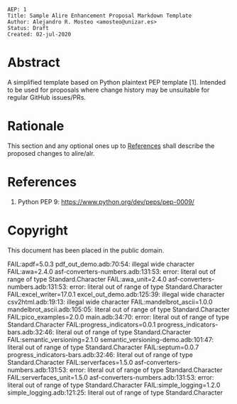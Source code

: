     AEP: 1
    Title: Sample Alire Enhancement Proposal Markdown Template
    Author: Alejandro R. Mosteo <amosteo@unizar.es>
    Status: Draft
    Created: 02-jul-2020

Abstract
========

A simplified template based on Python plaintext PEP template [1]. Intended to
be used for proposals where change history may be unsuitable for regular GitHub
issues/PRs.

Rationale
=========

This section and any optional ones up to [References](#references) shall
describe the proposed changes to alire/alr.

References
==========

1. Python PEP 9: https://www.python.org/dev/peps/pep-0009/

Copyright
=========

This document has been placed in the public domain.


FAIL:apdf=5.0.3
	pdf_out_demo.adb:70:54: illegal wide character
FAIL:awa=2.4.0
	asf-converters-numbers.adb:131:53: error: literal out of range of type Standard.Character
FAIL:awa_unit=2.4.0
	asf-converters-numbers.adb:131:53: error: literal out of range of type Standard.Character
FAIL:excel_writer=17.0.1
	excel_out_demo.adb:125:39: illegal wide character
	csv2html.adb:19:13: illegal wide character
FAIL:mandelbrot_ascii=1.0.0
	mandelbrot_ascii.adb:105:05: literal out of range of type Standard.Character
FAIL:pico_examples=2.0.0
	main.adb:34:70: error: literal out of range of type Standard.Character
FAIL:progress_indicators=0.0.1
	progress_indicators-bars.adb:32:46: literal out of range of type Standard.Character
FAIL:semantic_versioning=2.1.0
	semantic_versioning-demo.adb:101:47: literal out of range of type Standard.Character
FAIL:septum=0.0.7
	progress_indicators-bars.adb:32:46: literal out of range of type Standard.Character
FAIL:serverfaces=1.5.0
	asf-converters-numbers.adb:131:53: error: literal out of range of type Standard.Character
FAIL:serverfaces_unit=1.5.0
	asf-converters-numbers.adb:131:53: error: literal out of range of type Standard.Character
FAIL:simple_logging=1.2.0
	simple_logging.adb:121:25: literal out of range of type Standard.Character
